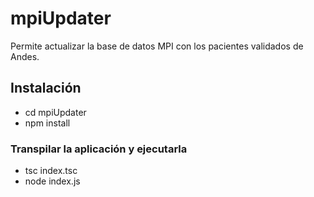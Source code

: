 # mpiUpdater
Permite actualizar la base de datos MPI con los pacientes validados de Andes.

## Instalación
* cd mpiUpdater
* npm install

### Transpilar la aplicación y ejecutarla
* tsc index.tsc
* node index.js


